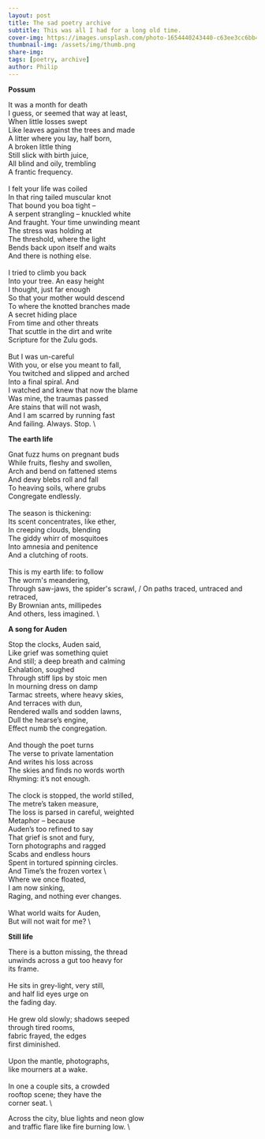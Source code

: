 ```yaml
---
layout: post
title: The sad poetry archive 
subtitle: This was all I had for a long old time. 
cover-img: https://images.unsplash.com/photo-1654440243440-c63ee3cc6bb4?crop=entropy&cs=tinysrgb&fit=max&fm=jpg&ixid=M3wzMDc1NjV8MHwxfHNlYXJjaHwyN3x8cG9zc3VtfGVufDB8fHx8MTcwMDA4NTk2Nnww&ixlib=rb-4.0.3&q=80&w=1080
thumbnail-img: /assets/img/thumb.png
share-img: 
tags: [poetry, archive]
author: Philip
---
```

**Possum**

It was a month for death  \
I guess, or seemed that way at least,  \
When little losses swept  \
Like leaves against the trees and made  \
A litter where you lay, half born,  \
A broken little thing  \
Still slick with birth juice,  \
All blind and oily, trembling  \
A frantic frequency.  \
  \
I felt your life was coiled  \
In that ring tailed muscular knot  \
That bound you boa tight –  \
A serpent strangling – knuckled white  \
And fraught. Your time unwinding meant  \
The stress was holding at  \
The threshold, where the light  \
Bends back upon itself and waits  \
And there is nothing else.  \
  \
I tried to climb you back  \
Into your tree. An easy height  \
I thought, just far enough  \
So that your mother would descend  \
To where the knotted branches made  \
A secret hiding place  \
From time and other threats  \
That scuttle in the dirt and write  \
Scripture for the Zulu gods.  \
  \
But I was un-careful  \
With you, or else you meant to fall,  \
You twitched and slipped and arched  \
Into a final spiral. And  \
I watched and knew that now the blame  \
Was mine, the traumas passed  \
Are stains that will not wash,  \
And I am scarred by running fast  \
And failing. Always. Stop.  \

**The earth life**

Gnat fuzz hums on pregnant buds  \
While fruits, fleshy and swollen,  \
Arch and bend on fattened stems  \
And dewy blebs roll and fall  \
To heaving soils, where grubs  \
Congregate endlessly.  \
  \
The season is thickening:  \
Its scent concentrates, like ether,  \
In creeping clouds, blending  \
The giddy whirr of mosquitoes  \
Into amnesia and penitence  \
And a clutching of roots.  \
  \
This is my earth life: to follow  \
The worm's meandering,  \
Through saw-jaws, the spider's scrawl,  / 
On paths traced, untraced and retraced,  \
By Brownian ants, millipedes  \
And others, less imagined.  \

**A song for Auden**

Stop the clocks, Auden said,  \
Like grief was something quiet  \
And still; a deep breath and calming  \
Exhalation, soughed  \
Through stiff lips by stoic men  \
In mourning dress on damp  \
Tarmac streets, where heavy skies,  \
And terraces with dun,  \
Rendered walls and sodden lawns,  \
Dull the hearse’s engine,  \
Effect numb the congregation.  \
  \
And though the poet turns  \
The verse to private lamentation  \
And writes his loss across  \
The skies and finds no words worth  \
Rhyming: it’s not enough.  \
  \
The clock is stopped, the world stilled,  \
The metre’s taken measure,  \
The loss is parsed in careful, weighted  \
Metaphor – because  \
Auden’s too refined to say  \
That grief is snot and fury,  \
Torn photographs and ragged  \
Scabs and endless hours  \
Spent in tortured spinning circles.  \
And Time’s the frozen vortex  \    
Where we once floated,  \
I am now sinking,  \
Raging, and nothing ever changes.  \
  \
What world waits for Auden,  \
But will not wait for me?  \

**Still life**

There is a button missing, the thread  \
unwinds across a gut too heavy for  \
its frame.  \
  \
He sits in grey-light, very still,  \
and half lid eyes urge on  \
the fading day.  \
  \
He grew old slowly; shadows seeped  \
through tired rooms,  \
fabric frayed, the edges  \
first diminished.  \
  \
Upon the mantle, photographs,  \
like mourners at a wake.  \
  \
In one a couple sits, a crowded  \
rooftop scene; they have the  \
corner seat.  \

Across the city, blue lights and neon glow  \
and traffic flare like fire burning low.  \


